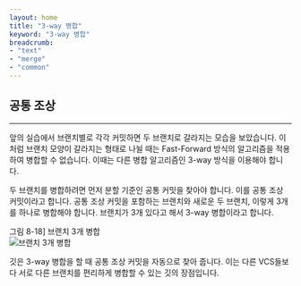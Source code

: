 ```yaml
---
layout: home
title: "3-way 병합"
keyword: "3-way 병합"
breadcrumb:
- "text"
- "merge"
- "common"
---
```


## 공통 조상
---
앞의 실습에서 브랜치별로 각각 커밋하면 두 브랜치로 갈라지는 모습을 보았습니다. 이처럼 브랜치 모양이 갈라지는 형태로 나뉠 때는 Fast-Forward 방식의 알고리즘을 적용하여 병합할 수 없습니다. 이때는 다른 병합 알고리즘인 3-way 방식을 이용해야 합니다.  

두 브랜치를 병합하려면 먼저 분할 기준인 공통 커밋을 찾아야 합니다. 이를 공통 조상 커밋이라고 합니다. 공통 조상 커밋을 포함하는 브랜치와 새로운 두 브랜치, 이렇게 3개를 하나로 병합해야 합니다. 브랜치가 3개 있다고 해서 3-way 병합이라고 합니다.  

그림 8-18] 브랜치 3개 병합  
![브랜치 3개 병합](./img/08-18.jpg)

깃은 3-way 병합을 할 때 공통 조상 커밋을 자동으로 찾아 줍니다. 이는 다른 VCS들보다 서로 다른 브랜치를 편리하게 병합할 수 있는 깃의 장점입니다.  

<br>